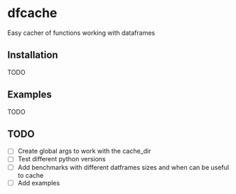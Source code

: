 # dfcache
Easy cacher of functions working with dataframes


## Installation

TODO

## Examples

TODO

## TODO

- [ ] Create global args to work with the cache_dir
- [ ] Test different python versions
- [ ] Add benchmarks with different datframes sizes and when can be useful
to cache
- [ ] Add examples
